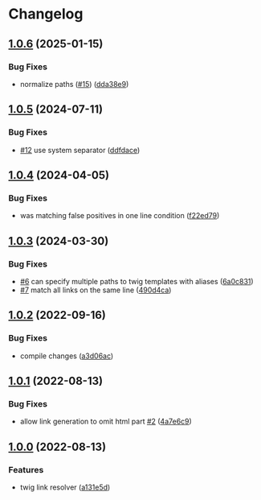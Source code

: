 # Changelog

## [1.0.6](https://github.com/Chaxwell/vscode-extension-twigLinkResolver/compare/v1.0.5...v1.0.6) (2025-01-15)


### Bug Fixes

* normalize paths ([#15](https://github.com/Chaxwell/vscode-extension-twigLinkResolver/issues/15)) ([dda38e9](https://github.com/Chaxwell/vscode-extension-twigLinkResolver/commit/dda38e9bb028b09ae449717534f71793b829db5f))

## [1.0.5](https://github.com/Chaxwell/vscode-extension-twigLinkResolver/compare/v1.0.4...v1.0.5) (2024-07-11)


### Bug Fixes

* [#12](https://github.com/Chaxwell/vscode-extension-twigLinkResolver/issues/12) use system separator ([ddfdace](https://github.com/Chaxwell/vscode-extension-twigLinkResolver/commit/ddfdace54a7ac441f80082564d804e3ece5bdc68))

## [1.0.4](https://github.com/Chaxwell/vscode-extension-twigLinkResolver/compare/v1.0.3...v1.0.4) (2024-04-05)


### Bug Fixes

* was matching false positives in one line condition ([f22ed79](https://github.com/Chaxwell/vscode-extension-twigLinkResolver/commit/f22ed7930e33bb83bae23dc1b8494ba3485921e1))

## [1.0.3](https://github.com/Chaxwell/vscode-extension-twigLinkResolver/compare/v1.0.2...v1.0.3) (2024-03-30)


### Bug Fixes

* [#6](https://github.com/Chaxwell/vscode-extension-twigLinkResolver/issues/6) can specify multiple paths to twig templates with aliases ([6a0c831](https://github.com/Chaxwell/vscode-extension-twigLinkResolver/commit/6a0c8312272311b28dc3b8c3eb2d1c41a3e77a8b))
* [#7](https://github.com/Chaxwell/vscode-extension-twigLinkResolver/issues/7) match all links on the same line ([490d4ca](https://github.com/Chaxwell/vscode-extension-twigLinkResolver/commit/490d4cacfb8832bd46d37b086f979f9840e8fdf4))

## [1.0.2](https://github.com/Chaxwell/vscode-extension-twigLinkResolver/compare/1.0.1...v1.0.2) (2022-09-16)


### Bug Fixes

* compile changes ([a3d06ac](https://github.com/Chaxwell/vscode-extension-twigLinkResolver/commit/a3d06ac09b9337ed012b05db8a6f99ad9fbb516f))

## [1.0.1](https://github.com/Chaxwell/vscode-extension-twigLinkResolver/compare/1.0.0...1.0.1) (2022-08-13)


### Bug Fixes

* allow link generation to omit html part [#2](https://github.com/Chaxwell/vscode-extension-twigLinkResolver/issues/2) ([4a7e6c9](https://github.com/Chaxwell/vscode-extension-twigLinkResolver/commit/4a7e6c91c0e53a71c941201737e02ef566e39456))


## [1.0.0](https://github.com/Chaxwell/vscode-extension-twigLinkResolver/compare/782590b...1.0.0) (2022-08-13)


### Features

* twig link resolver ([a131e5d](https://github.com/Chaxwell/vscode-extension-twigLinkResolver/commit/a131e5d32e7b7c9ea6923b995c0932de7580b906))
